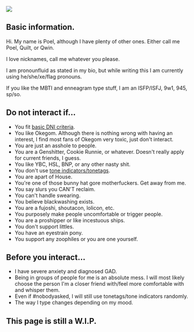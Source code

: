  <img src="https://cdn.discordapp.com/attachments/555476414204346378/944480664680562698/Untitled.png">
<h2>Basic information. </h2>
Hi. My name is Poel, although I have plenty of other ones. Either call me Poel, Quilt, or Qwin.

I love nicknames, call me whatever you please.

I am pronounfluid as stated in my bio, but while writing this I am currently using he/she/xe/flag pronouns.

If you like the MBTI and enneagram type stuff, I am an ISFP/ISFJ, 9w1, 945, sp/so.


<h2>Do not interact if...</h2>

- You fit <a href="https://basicdni.carrd.co/"> basic DNI criteria</a>.
- You like Okegom. Although there is nothing wrong with having an interest, I find most fans of Okegom very toxic, just don't interact.
- You are just an asshole to people.
- You are a Genshitter, Cookie Runnie, or whatever. Doesn't really apply for current friends, I guess.
- You like YBC, HSL, BNP, or any other nasty shit.
- You don't use <a href="https://tonetags.carrd.co/">tone indicators/tonetags</a>.
- You are apart of House.
- You're one of those bunny hat gore motherfuckers. Get away from me.
- You say slurs you CAN'T reclaim.
- You can't handle swearing.
- You believe blackwashing exists.
- You are a fujoshi, shoutacon, lolicon, etc.
- You purposely make people uncomfortable or trigger people.
- You are a proshipper or like incestuous ships.
- You don't support littles.
- You have an eyestrain pony.
- You support any zoophiles or you are one yourself.

<h2>Before you interact...</h2>

- I have severe anxiety and diagnosed GAD.
- Being in groups of people for me is an absolute mess. I will most likely choose the person I'm a closer friend with/feel more comfortable with and whisper them.
- Even if #nobodyasked, I will still use tonetags/tone indicators randomly.
- The way I type changes depending on my mood.


<h2> This page is still a W.I.P. </h2>
